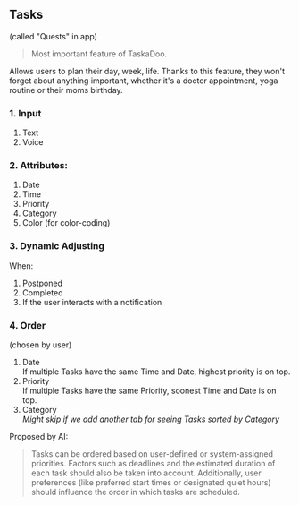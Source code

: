 ## Tasks 
(called "Quests" in app) 

> Most important feature of TaskaDoo.
>
Allows users to plan their day, week, life. Thanks to this feature, they won't forget about anything important, whether it's a doctor appointment, yoga routine or their moms birthday.

### 1. Input
1. Text
2. Voice

### 2. Attributes:
1. Date
2. Time
3. Priority
4. Category
5. Color (for color-coding)
   
### 3. Dynamic Adjusting
When: 
1. Postponed 
2. Completed
3. If the user interacts with a notification 

### 4. Order
(chosen by user)
1. Date\
If multiple Tasks have the same Time and Date, highest priority is on top.
2. Priority\
If multiple Tasks have the same Priority, soonest Time and Date is on top.
1. Category\
*Might skip if we add another tab for seeing Tasks sorted by Category*

Proposed by AI:
> Tasks can be ordered based on user-defined or system-assigned priorities. Factors such as deadlines and the estimated duration of each task should also be taken into account. Additionally, user preferences (like preferred start times or designated quiet hours) should influence the order in which tasks are scheduled.
